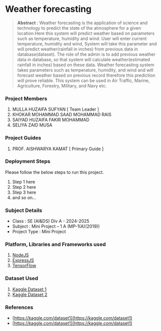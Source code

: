 # Weather forecasting

> **Abstract** : Weather forecasting is the application of science and technology to predict the state of the atmosphere for a given location.Here this system will predict weather based on parameters such as temperature, humidity and wind. User will enter current temperature, humidity and wind, System will take this parameter and will predict weather(rainfall in inches) from previous data in database(dataset). The role of the admin is to add previous weather data in database, so that system will calculate weather(estimated rainfall in inches) based on these data. Weather forecasting system takes parameters such as temperature, humidity, and wind and will forecast weather based on previous record therefore this prediction will prove reliable. This system can be used in Air Traffic, Marine, Agriculture, Forestry, Military, and Navy etc.

### Project Members
1. MULLA HUZAIFA SUFYAN  [ Team Leader ] 
2. KHOKAR MOHAMMAD SAAD MOHAMMAD RAIS 
3. SAIYAD HUZAIFA FAKIR MOHAMMAD 
4. SELIYA ZAID MUSA 

### Project Guides
1. PROF. AISHWARYA KAMAT  [ Primary Guide ] 

### Deployment Steps
Please follow the below steps to run this project.
1. Step 1 here
2. Step 2 here
3. Step 3 here
3. and so on...

### Subject Details
- Class : SE (AI&DS) Div A - 2024-2025
- Subject : Mini Project – 1 A (MP-1(A)(2019))
- Project Type : Mini Project

### Platform, Libraries and Frameworks used
1. [NodeJS](https://nodejs.org)
2. [ExpressJS](https://expressjs.org)
3. [TensorFlow](https://tensorflowjs.com)

### Dataset Used
1. [Kaggle Dataset 1](https://kaggle.com/dataset1)
2. [Kaggle Dataset 2](https://kaggle.com/dataset2)

### References
- [https://kaggle.com/dataset1](https://kaggle.com/dataset1)
- [https://kaggle.com/dataset1](https://kaggle.com/dataset1)
